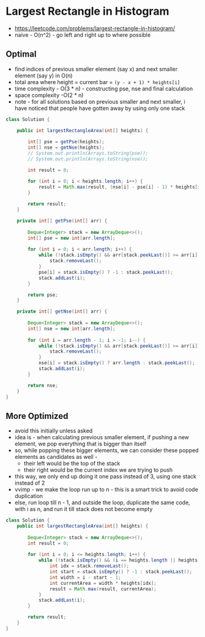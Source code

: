 # Largest Rectangle in Histogram

- https://leetcode.com/problems/largest-rectangle-in-histogram/
- naive - O(n^2) - go left and right up to where possible

## Optimal

- find indices of previous smaller element (say x) and next smaller element (say y) in O(n)
- total area where height = current bar = `(y - x + 1) * heights[i]`
- time complexity - O(3 * n) - constructing pse, nse and final calculation
- space complexity -O(2 * n)
- note - for all solutions based on previous smaller and next smaller, i have noticed that people have gotten away by using only one stack

```java
class Solution {

    public int largestRectangleArea(int[] heights) {
        
        int[] pse = getPse(heights);
        int[] nse = getNse(heights);
        // System.out.println(Arrays.toString(pse));
        // System.out.println(Arrays.toString(nse));

        int result = 0;

        for (int i = 0; i < heights.length; i++) {
            result = Math.max(result, (nse[i] - pse[i] - 1) * heights[i]);
        }
        
        return result;
    }

    private int[] getPse(int[] arr) {
        
        Deque<Integer> stack = new ArrayDeque<>();
        int[] pse = new int[arr.length];
        
        for (int i = 0; i < arr.length; i++) {
            while (!stack.isEmpty() && arr[stack.peekLast()] >= arr[i]) {
                stack.removeLast();
            }
            pse[i] = stack.isEmpty() ? -1 : stack.peekLast();
            stack.addLast(i);
        }

        return pse;
    }

    private int[] getNse(int[] arr) {
        
        Deque<Integer> stack = new ArrayDeque<>();
        int[] nse = new int[arr.length];
        
        for (int i = arr.length - 1; i > -1; i--) {
            while (!stack.isEmpty() && arr[stack.peekLast()] >= arr[i]) {
                stack.removeLast();
            }
            nse[i] = stack.isEmpty() ? arr.length : stack.peekLast();
            stack.addLast(i);
        }

        return nse;
    }
}
```

## More Optimized

- avoid this initially unless asked
- idea is - when calculating previous smaller element, if pushing a new element, we pop everything that is bigger than itself
- so, while popping these bigger elements, we can consider these popped elements as candidates as well - 
  - their left would be the top of the stack
  - their right would be the current index we are trying to push
- this way, we only end up doing it one pass instead of 3, using one stack instead of 2
- vvimp - we make the loop run up to n - this is a smart trick to avoid code duplication
- else, run loop till n - 1, and outside the loop, duplicate the same code, with i as n, and run it till stack does not become empty

```java
class Solution {
    public int largestRectangleArea(int[] heights) {
        
        Deque<Integer> stack = new ArrayDeque<>();
        int result = 0;
        
        for (int i = 0; i <= heights.length; i++) {
            while (!stack.isEmpty() && (i == heights.length || heights[stack.peekLast()] > heights[i])) {
                int idx = stack.removeLast();
                int start = stack.isEmpty() ? -1 : stack.peekLast();
                int width = i - start - 1;
                int currentArea = width * heights[idx];
                result = Math.max(result, currentArea);
            }
            stack.addLast(i);
        }

        return result;
    }
}
```
